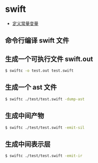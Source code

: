 # swift

- [定义常量变量](xxx)


## 命令行编译 swift 文件

## 生成一个可执行文件 swift.out

```bash
$ swiftc -o test.out test.swift
```

## 生成一个 ast 文件

```bash
$ swiftc ./test/test.swift -dump-ast 
```

## 生成中间产物

```bash
$ swiftc ./test/test.swift -emit-sil
```


## 生成中间表示层

```bash
$ swiftc ./test/test.swift -emit-ir
```